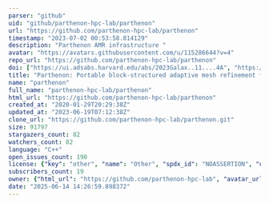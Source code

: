 ```yaml
---
parser: "github"
uid: "github/parthenon-hpc-lab/parthenon"
url: "https://github.com/parthenon-hpc-lab/parthenon"
timestamp: "2023-07-02 00:53:58.814129"
description: "Parthenon AMR infrastructure "
avatar: "https://avatars.githubusercontent.com/u/115286644?v=4"
repo_url: "https://github.com/parthenon-hpc-lab/parthenon"
doi: ["https://ui.adsabs.harvard.edu/abs/2023Galax..11....4A", "https://ui.adsabs.harvard.edu/abs/2022arXiv220212309G", "https://ui.adsabs.harvard.edu/abs/2023ascl.soft06026G/abstract"]
title: "Parthenon: Portable block-structured adaptive mesh refinement framework"
name: "parthenon"
full_name: "parthenon-hpc-lab/parthenon"
html_url: "https://github.com/parthenon-hpc-lab/parthenon"
created_at: "2020-01-29T20:29:38Z"
updated_at: "2023-06-19T07:12:38Z"
clone_url: "https://github.com/parthenon-hpc-lab/parthenon.git"
size: 91797
stargazers_count: 82
watchers_count: 82
language: "C++"
open_issues_count: 190
license: {"key": "other", "name": "Other", "spdx_id": "NOASSERTION", "url": null, "node_id": "MDc6TGljZW5zZTA="}
subscribers_count: 19
owner: {"html_url": "https://github.com/parthenon-hpc-lab", "avatar_url": "https://avatars.githubusercontent.com/u/115286644?v=4", "login": "parthenon-hpc-lab", "type": "Organization"}
date: "2025-06-14 14:26:59.898372"
---
```

